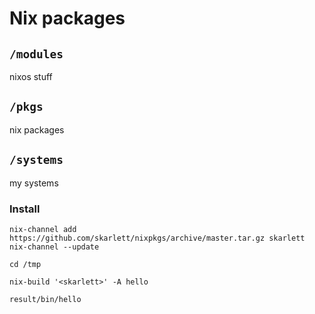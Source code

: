# Nix packages

## `/modules`
nixos stuff

## `/pkgs`
nix packages

## `/systems`
my systems

### Install
```
nix-channel add https://github.com/skarlett/nixpkgs/archive/master.tar.gz skarlett
nix-channel --update

cd /tmp

nix-build '<skarlett>' -A hello

result/bin/hello
```
